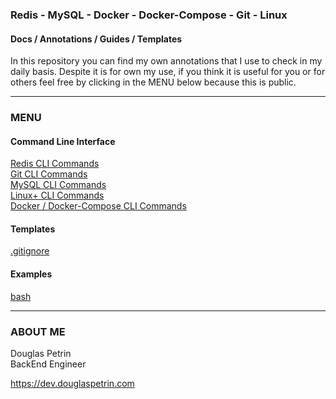 ### Redis - MySQL - Docker - Docker-Compose - Git - Linux  
#### Docs / Annotations / Guides / Templates


In this repository you can find my own annotations that I use to check in my daily basis. Despite it is for own my use, if you think it is useful for you or for others feel free by clicking in the MENU below because this is public.

---
### MENU

#### Command Line Interface
[Redis CLI Commands](redis/RedisCLI_Commands.md)  
[Git CLI Commands](git/GitCLI_Commands.md)  
[MySQL CLI Commands](mysql/MySQLCLI_Commands.md)  
[Linux+ CLI Commands](linux/LinuxCLI_Commands.md)  
[Docker / Docker-Compose CLI Commands](docker/DockerCLI_Commands.md)  

#### Templates
[.gitignore](git/.gitignore_Template)  


#### Examples
[bash](bash/bashExamples.sh)  


---
### ABOUT ME  
Douglas Petrin  
BackEnd Engineer 

https://dev.douglaspetrin.com